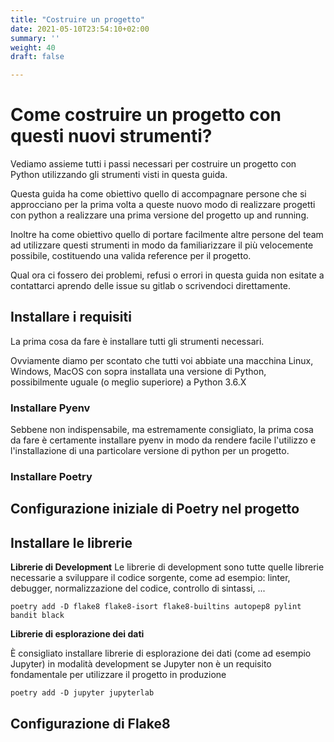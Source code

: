 ```yaml
---
title: "Costruire un progetto"
date: 2021-05-10T23:54:10+02:00
summary: ''
weight: 40
draft: false

---
```


# Come costruire un progetto con questi nuovi strumenti?

Vediamo assieme tutti i passi necessari per costruire un progetto con Python utilizzando gli strumenti visti in questa guida.

Questa guida ha come obiettivo quello di accompagnare persone che si approcciano per la prima volta a queste nuovo modo di realizzare progetti con python a realizzare una prima versione del progetto up and running.

Inoltre ha come obiettivo quello di portare facilmente altre persone del team ad utilizzare questi strumenti in modo da familiarizzare il più velocemente possibile, costituendo una valida reference per il progetto.

Qual ora ci fossero dei problemi, refusi o errori in questa guida non esitate a contattarci aprendo delle issue su gitlab o scrivendoci direttamente.

## Installare i requisiti

La prima cosa da fare è installare tutti gli strumenti necessari.

Ovviamente diamo per scontato che tutti voi abbiate una macchina Linux, Windows, MacOS con sopra installata una versione di Python, possibilmente uguale (o meglio superiore) a Python 3.6.X

### Installare Pyenv

Sebbene non indispensabile, ma estremamente consigliato, la prima cosa da fare è certamente installare pyenv in modo da rendere facile l'utilizzo e l'installazione di una particolare versione di python per un progetto.

### Installare Poetry


## Configurazione iniziale di Poetry nel progetto


## Installare le librerie
**Librerie di Development**
Le librerie di development sono tutte quelle librerie necessarie a sviluppare il codice sorgente, come ad esempio: linter, debugger, normalizzazione del codice, controllo di sintassi, ...

`poetry add -D flake8 flake8-isort flake8-builtins autopep8 pylint bandit black`

**Librerie di esplorazione dei dati**

È consigliato installare librerie di esplorazione dei dati (come ad esempio Jupyter) in modalità development se Jupyter non è un requisito fondamentale per utilizzare il progetto in produzione

`poetry add -D jupyter jupyterlab`

## Configurazione di Flake8



